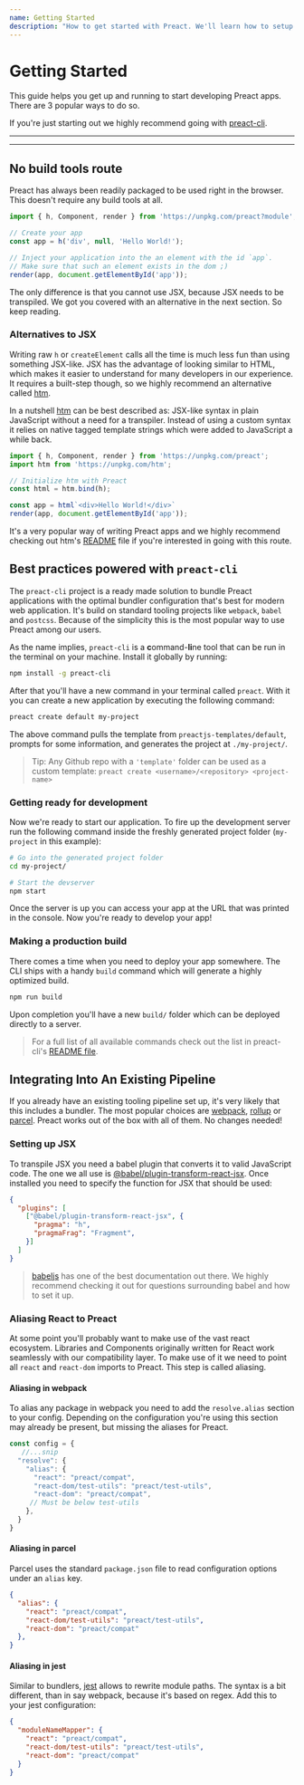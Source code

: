 ```yaml
---
name: Getting Started
description: "How to get started with Preact. We'll learn how to setup the tooling (if any) and get going with writing an application."
---
```


# Getting Started

This guide helps you get up and running to start developing Preact apps. There are 3 popular ways to do so.

If you're just starting out we highly recommend going with [preact-cli](#best-practices-powered-with-preact-cli).

---

<toc></toc>

---

## No build tools route

Preact has always been readily packaged to be used right in the browser. This doesn't require any build tools at all.

```js
import { h, Component, render } from 'https://unpkg.com/preact?module';

// Create your app
const app = h('div', null, 'Hello World!');

// Inject your application into the an element with the id `app`.
// Make sure that such an element exists in the dom ;)
render(app, document.getElementById('app'));
```

The only difference is that you cannot use JSX, because JSX needs to be transpiled. We got you covered with an alternative in the next section. So keep reading.

### Alternatives to JSX

Writing raw `h` or `createElement` calls all the time is much less fun than using something JSX-like. JSX has the advantage of looking similar to HTML, which makes it easier to understand for many developers in our experience. It requires a built-step though, so we highly recommend an alternative called [htm].

In a nutshell [htm] can be best described as: JSX-like syntax in plain JavaScript without a need for a transpiler. Instead of using a custom syntax it relies on native tagged template strings which were added to JavaScript a while back.

```js
import { h, Component, render } from 'https://unpkg.com/preact';
import htm from 'https://unpkg.com/htm';

// Initialize htm with Preact
const html = htm.bind(h);

const app = html`<div>Hello World!</div>`
render(app, document.getElementById('app'));
```

It's a very popular way of writing Preact apps and we highly recommend checking out htm's [README][htm] file if you're interested in going with this route.

## Best practices powered with `preact-cli`

The `preact-cli` project is a ready made solution to bundle Preact applications with the optimal bundler configuration that's best for modern web application. It's build on standard tooling projects like `webpack`, `babel` and `postcss`. Because of the simplicity this is the most popular way to use Preact among our users.

As the name implies, `preact-cli` is a **c**ommand-**li**ne tool that can be run in the terminal on your machine. Install it globally by running:

```bash
npm install -g preact-cli
```

After that you'll have a new command in your terminal called `preact`. With it you can create a new application by executing the following command:

```bash
preact create default my-project
```

The above command pulls the template from `preactjs-templates/default`, prompts for some information, and generates the project at `./my-project/`.

> Tip: Any Github repo with a `'template'` folder can be used as a custom template: `preact create <username>/<repository> <project-name>`

### Getting ready for development

Now we're ready to start our application. To fire up the development server run the following command inside the freshly generated project folder (`my-project` in this example):

```bash
# Go into the generated project folder
cd my-project/

# Start the devserver
npm start
```

Once the server is up you can access your app at the URL that was printed in the console. Now you're ready to develop your app!

### Making a production build

There comes a time when you need to deploy your app somewhere. The CLI ships with a handy `build` command which will generate a highly optimized build.

```bash
npm run build
```

Upon completion you'll have a new `build/` folder which can be deployed directly to a server.

> For a full list of all available commands check out the list in preact-cli's [README file](https://github.com/preactjs/preact-cli#cli-options).

## Integrating Into An Existing Pipeline

If you already have an existing tooling pipeline set up, it's very likely that this includes a bundler. The most popular choices are [webpack](https://webpack.js.org/), [rollup](https://rollupjs.org) or [parcel](https://parceljs.org/). Preact works out of the box with all of them. No changes needed!

### Setting up JSX

To transpile JSX you need a babel plugin that converts it to valid JavaScript code. The one we all use is [@babel/plugin-transform-react-jsx](https://babeljs.io/docs/en/babel-plugin-transform-react-jsx). Once installed you need to specify the function for JSX that should be used:

```json
{
  "plugins": [
    ["@babel/plugin-transform-react-jsx", {
      "pragma": "h",
      "pragmaFrag": "Fragment",
    }]
  ]
}
```

> [babeljs](https://babeljs.io/) has one of the best documentation out there. We highly recommend checking it out for questions surrounding babel and how to set it up.

### Aliasing React to Preact

At some point you'll probably want to make use of the vast react ecosystem. Libraries and Components originally written for React work seamlessly with our compatibility layer. To make use of it we need to point all `react` and `react-dom` imports to Preact. This step is called aliasing.

#### Aliasing in webpack

To alias any package in webpack you need to add the `resolve.alias` section
to your config. Depending on the configuration you're using this section may
already be present, but missing the aliases for Preact.

```js
const config = { 
   //...snip
  "resolve": { 
    "alias": { 
      "react": "preact/compat",
      "react-dom/test-utils": "preact/test-utils",
      "react-dom": "preact/compat",
     // Must be below test-utils
    },
  }
}
```

#### Aliasing in parcel

Parcel uses the standard `package.json` file to read configuration options under
an `alias` key.

```json
{
  "alias": {
    "react": "preact/compat",
    "react-dom/test-utils": "preact/test-utils",
    "react-dom": "preact/compat"
  },
}
```

#### Aliasing in jest

Similar to bundlers, [jest](https://jestjs.io/) allows to rewrite module paths. The syntax is a bit
different, than in say webpack, because it's based on regex. Add this to your
jest configuration:

```json
{
  "moduleNameMapper": {
    "react": "preact/compat",
    "react-dom/test-utils": "preact/test-utils",
    "react-dom": "preact/compat"
  }
}
```

[htm]: https://github.com/developit/htm

